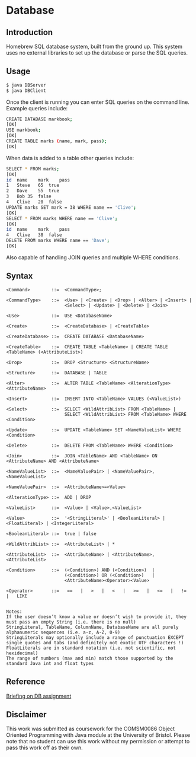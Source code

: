 # Database

## Introduction

Homebrew SQL database system, built from the ground up. This system uses no external libraries to set up the database or parse the SQL queries.

## Usage

```bash
$ java DBServer
$ java DBClient 
```

Once the client is running you can enter SQL queries on the command line. Example queries include:

```bash
CREATE DATABASE markbook;
[OK]
USE markbook;
[OK]
CREATE TABLE marks (name, mark, pass);
[OK]
```

When data is added to a table other queries include:

```bash
SELECT * FROM marks;
[OK]
id	name	mark	pass
1	Steve	65	true
2	Dave	55	true
3	Bob	35	false
4	Clive	20	false
UPDATE marks SET mark = 38 WHERE name == 'Clive';
[OK]
SELECT * FROM marks WHERE name == 'Clive';
[OK]
id	name	mark	pass
4	Clive	38	false
DELETE FROM marks WHERE name == 'Dave';
[OK]
```

Also capable of handling JOIN queries and multiple WHERE conditions.

## Syntax

```
<Command>        ::=  <CommandType>;

<CommandType>    ::=  <Use> | <Create> | <Drop> | <Alter> | <Insert> |
                      <Select> | <Update> | <Delete> | <Join>

<Use>            ::=  USE <DatabaseName>

<Create>         ::=  <CreateDatabase> | <CreateTable>

<CreateDatabase> ::=  CREATE DATABASE <DatabaseName>

<CreateTable>    ::=  CREATE TABLE <TableName> | CREATE TABLE <TableName> (<AttributeList>)

<Drop>           ::=  DROP <Structure> <StructureName>

<Structure>      ::=  DATABASE | TABLE

<Alter>          ::=  ALTER TABLE <TableName> <AlterationType> <AttributeName>

<Insert>         ::=  INSERT INTO <TableName> VALUES (<ValueList>)

<Select>         ::=  SELECT <WildAttribList> FROM <TableName> |
                      SELECT <WildAttribList> FROM <TableName> WHERE <Condition> 

<Update>         ::=  UPDATE <TableName> SET <NameValueList> WHERE <Condition> 

<Delete>         ::=  DELETE FROM <TableName> WHERE <Condition>

<Join>           ::=  JOIN <TableName> AND <TableName> ON <AttributeName> AND <AttributeName>

<NameValueList>  ::=  <NameValuePair> | <NameValuePair>,<NameValueList>

<NameValuePair>  ::=  <AttributeName>=<Value>

<AlterationType> ::=  ADD | DROP

<ValueList>      ::=  <Value> | <Value>,<ValueList>

<Value>          ::=  '<StringLiteral>' | <BooleanLiteral> | <FloatLiteral> | <IntegerLiteral>

<BooleanLiteral> ::=  true | false

<WildAttribList> ::=  <AttributeList> | *

<AttributeList>  ::=  <AttributeName> | <AttributeName>,<AttributeList>

<Condition>      ::=  (<Condition>) AND (<Condition>)  |
                      (<Condition>) OR (<Condition>)   |
                      <AttributeName><Operator><Value>

<Operator>       ::=   ==   |   >   |   <   |   >=   |   <=   |   !=   |   LIKE


Notes:
If the user doesn’t know a value or doesn’t wish to provide it, they must pass an empty String (i.e. there is no null)
StringLiteral, TableName, ColumnName, DatabaseName are all purely alphanumeric sequences (i.e. a-z, A-Z, 0-9)
StringLiterals may optionally include a range of punctuation EXCEPT single quotes and tabs (and definitely not exotic UTF characters !)
FloatLiterals are in standard notation (i.e. not scientific, not hexidecimal)
The range of numbers (max and min) match those supported by the standard Java int and float types
```

## Reference

[Briefing on DB assignment](https://github.com/drslock/JAVA2020/tree/main/Weekly%20Workbooks/06%20Briefing%20on%20DB%20assignment)

## Disclaimer

This work was submitted as coursework for the COMSM0086 Object Oriented Programming with Java module at the University of Bristol. Please note that no student can use this work without my permission or attempt to pass this work off as their own.

